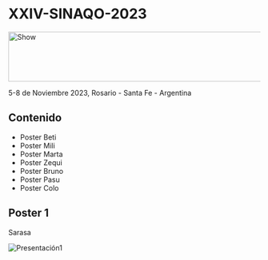 # XXIV-SINAQO-2023

<img alt="Show" src="https://github.com/Sarotti-Lab/XXIV-SINAQO-2023/assets/101182775/eb84d5ae-ff25-4d51-a054-6638c6336780" width="578" height="100"/>

5-8 de Noviembre 2023, Rosario - Santa Fe - Argentina

## Contenido 
* Poster Beti
* Poster Mili
* Poster Marta
* Poster Zequi
* Poster Bruno
* Poster Pasu
* Poster Colo

## Poster 1
Sarasa

![Presentación1](https://github.com/Sarotti-Lab/XXIV-SINAQO-2023/assets/101182775/934d2817-d087-4069-a444-f8e6fb6093cc)
